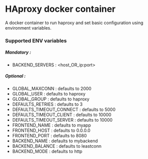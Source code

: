 # HAproxy docker container
A docker container to run haproxy and set basic configuration using environment variables.

### Supported ENV variables
##### Mandatory :
- BACKEND_SERVERS : <host_OR_ip:port>
##### Optional :
- GLOBAL_MAXCONN : defaults to 2000
- GLOBAL_USER : defaults to haproxy
- GLOBAL_GROUP : defaults to haproxy
- DEFAULTS_RETRIES : defaults to 3
- DEFAULTS_TIMEOUT_CONNECT : defaults to 5000
- DEFAULTS_TIMEOUT_CLIENT : defaults to 10000
- DEFAULTS_TIMEOUT_SERVER : defaults to 10000
- FRONTEND_NAME : defaults to myapp
- FRONTEND_HOST : defaults to 0.0.0.0
- FRONTEND_PORT : defaults to 8080
- BACKEND_NAME : defaults to mybackend
- BACKEND_BALANCE : defaults to leastconn
- BACKEND_MODE : defaults to http
